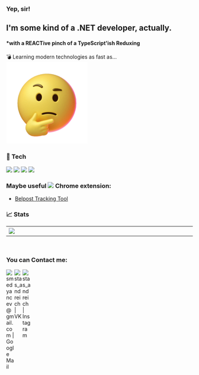 ### Yep, sir!

## I'm some kind of a .NET developer, actually.
#### *with a REACTive pinch of a TypeScript'ish Reduxing

 💣 Learning modern technologies as fast as... <br/>
<img src="src/thinking.gif" width="220px">

### 🚀 Tech
![](https://img.shields.io/badge/OS-Windows%2010%20Pro-informational?style=flat-square&logo=windows&logoColor=white&color=5194f0&bgcolor=110d17)
![](https://img.shields.io/badge/Editor-Visual%20Studio-informational?style=flat-square&logo=visual-studio-code&logoColor=white&color=5194f0)
![](https://img.shields.io/badge/Code-C%23-informational?style=flat-square&logo=c%20sharp&logoColor=white&color=5194f0)
![](https://img.shields.io/badge/Platform-.NET%205-informational?style=flat-square&logo=.net&logoColor=white&color=5194f0)

### Maybe useful <img src="https://img.icons8.com/color/22/000000/chrome--v3.png"/> Chrome extension:
* [Belpost Tracking Tool](https://github.com/StasAndreich/BelpostTracking/releases)

### 📈 Stats
<p align="center">
  <table>
  <tr>
      <td><img width="550px" align="left" src="https://github-readme-stats.vercel.app/api?username=stasandreich&hide_border=true&count_private=true&layout=compact&hide_title=true&show_icons=true&theme=gradient" /></td>
      <td><img width="550px" src="https://github-readme-stats.vercel.app/api/top-langs/?username=stasandreich&hide=html&layout=compact&hide_border=true&hide_title=true&theme=default" /></td>
  </tr>   
</table>
</p>

<br/>

### You can Contact me:

[<img align="left" alt="smedyancev@gmail.com | Google Mail" width="22px" src="https://cdn.jsdelivr.net/npm/simple-icons@3.13.0/icons/gmail.svg" />][gmail]
[<img align="left" alt="stas_andreich | VK" width="22px" src="https://cdn.jsdelivr.net/npm/simple-icons@3.13.0/icons/vk.svg" />][vk]
[<img align="left" alt="stas_andreich | Instagram" width="22px" src="https://cdn.jsdelivr.net/npm/simple-icons@v3/icons/instagram.svg" />][instagram]

[gmail]: https://mail.google.com/mail/?view=cm&fs=1&to=smedyancev@gmail.com&su=YourTopic&body=YourThoughts
[vk]: https://vk.com/stas_andreich
[instagram]: https://www.instagram.com/stas_andreich/?hl=ru
